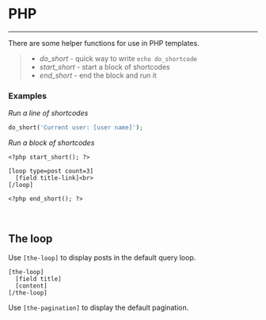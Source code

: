 
# PHP

---

There are some helper functions for use in PHP templates.


> - *do_short* - quick way to write `echo do_shortcode`
> - *start_short* - start a block of shortcodes
> - *end_short* - end the block and run it

### Examples

*Run a line of shortcodes*

~~~php
do_short('Current user: [user name]');
~~~

*Run a block of shortcodes*

~~~
<?php start_short(); ?>

[loop type=post count=3]
  [field title-link]<br>
[/loop]

<?php end_short(); ?>
~~~

&nbsp;

## The loop

Use `[the-loop]` to display posts in the default query loop.

~~~
[the-loop]
  [field title]
  [content]
[/the-loop]
~~~

Use `[the-pagination]` to display the default pagination.
